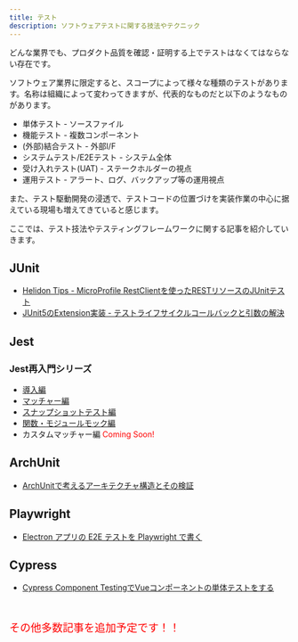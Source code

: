 ```yaml
---
title: テスト
description: ソフトウェアテストに関する技法やテクニック
---
```


どんな業界でも、プロダクト品質を確認・証明する上でテストはなくてはならない存在です。

ソフトウェア業界に限定すると、スコープによって様々な種類のテストがあります。名称は組織によって変わってきますが、代表的なものだと以下のようなものがあります。

- 単体テスト - ソースファイル
- 機能テスト - 複数コンポーネント
- (外部)結合テスト - 外部I/F
- システムテスト/E2Eテスト - システム全体
- 受け入れテスト(UAT) - ステークホルダーの視点
- 運用テスト - アラート、ログ、バックアップ等の運用視点

また、テスト駆動開発の浸透で、テストコードの位置づけを実装作業の中心に据えている現場も増えてきていると感じます。

ここでは、テスト技法やテスティングフレームワークに関する記事を紹介していきます。

## JUnit

- [Helidon Tips - MicroProfile RestClientを使ったRESTリソースのJUnitテスト](/msa/mp/ext03-helidon-rest-testing/)
- [JUnit5のExtension実装 - テストライフサイクルコールバックと引数の解決](/blogs/2022/05/30/junit5-extension/)

## Jest

### Jest再入門シリーズ
- [導入編](/testing/jest/jest-intro/)
- [マッチャー編](/testing/jest/jest-matchers/)
- [スナップショットテスト編](/testing/jest/jest-snapshot-testing/)
- [関数・モジュールモック編](/testing/jest/jest-mock/)
- カスタムマッチャー編 <span style="color: red">Coming Soon!</span>

## ArchUnit

- [ArchUnitで考えるアーキテクチャ構造とその検証](/blogs/2022/05/19/archunit-and-architechure/)

## Playwright

- [Electron アプリの E2E テストを Playwright で書く](/blogs/2022/06/05/test-electron-app-with-playwright/)

## Cypress

- [Cypress Component TestingでVueコンポーネントの単体テストをする](/blogs/2022/06/12/cypress-component-testing/#コンポーネントテストを記述する)


<div style="margin-top: 3rem"><span style="font-size: 1.2rem;color: red;">その他多数記事を追加予定です！！</span></div>
